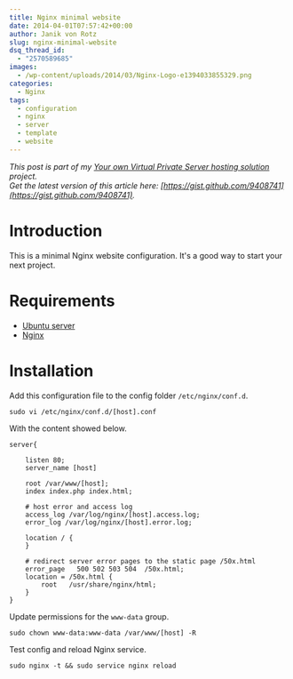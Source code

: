 ```yaml
---
title: Nginx minimal website
date: 2014-04-01T07:57:42+00:00
author: Janik von Rotz
slug: nginx-minimal-website
dsq_thread_id:
  - "2570589685"
images:
  - /wp-content/uploads/2014/03/Nginx-Logo-e1394033855329.png
categories:
  - Nginx
tags:
  - configuration
  - nginx
  - server
  - template
  - website
---
```

*This post is part of my [Your own Virtual Private Server hosting solution](https://janikvonrotz.ch/your-own-virtual-private-server-hosting-solution/) project.*  
*Get the latest version of this article here: [https://gist.github.com/9408741](https://gist.github.com/9408741).*

# Introduction

This is a minimal Nginx website configuration. It's a good way to start your next project.
<!--more-->
# Requirements

* [Ubuntu server](https://janikvonrotz.ch/2014/03/13/deploy-ubuntu-server/)
* [Nginx](https://janikvonrotz.ch/2014/03/31/install-nginx/)

# Installation

Add this configuration file to the config folder `/etc/nginx/conf.d`.

    sudo vi /etc/nginx/conf.d/[host].conf


With the content showed below.

```
server{

    listen 80;
    server_name [host]

    root /var/www/[host];
    index index.php index.html;

    # host error and access log
    access_log /var/log/nginx/[host].access.log;
    error_log /var/log/nginx/[host].error.log;
    
    location / {
    }
    
    # redirect server error pages to the static page /50x.html
    error_page   500 502 503 504  /50x.html;
    location = /50x.html {
        root   /usr/share/nginx/html;
    }
}
```
Update permissions for the `www-data` group.

    sudo chown www-data:www-data /var/www/[host] -R 
    
Test config and reload Nginx service.

    sudo nginx -t && sudo service nginx reload